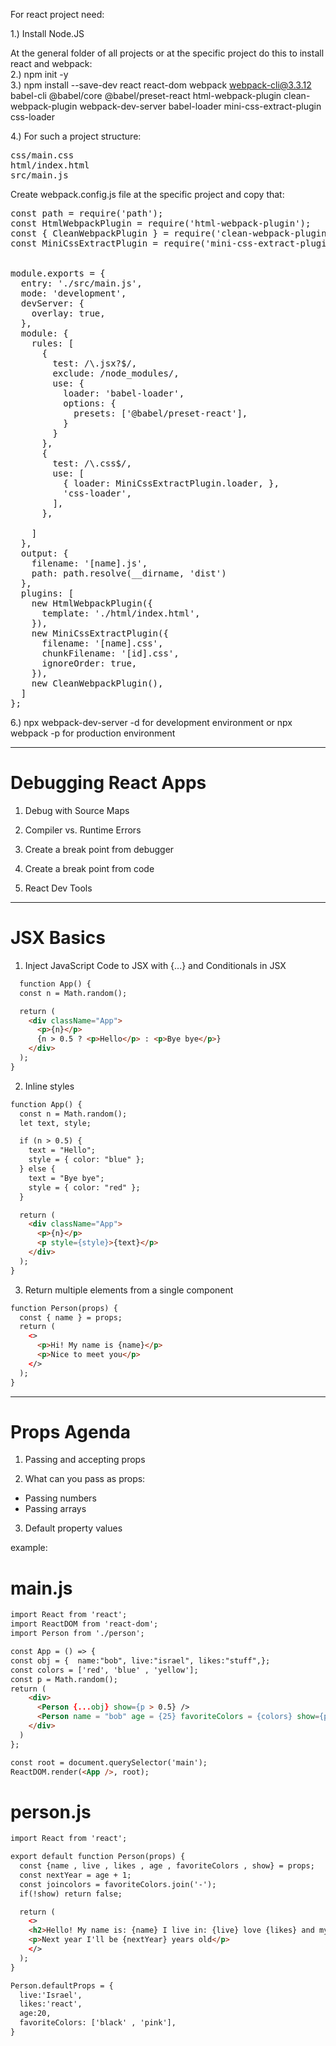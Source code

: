 For react project need:

1.) Install Node.JS

At the general folder of all projects or at the specific project do this to install react and webpack:</br>
2.) npm init -y</br>
3.) npm install --save-dev react react-dom webpack webpack-cli@3.3.12 babel-cli @babel/core @babel/preset-react html-webpack-plugin clean-webpack-plugin webpack-dev-server babel-loader mini-css-extract-plugin css-loader

4.) For such a project structure:</br>
<pre>
css/main.css
html/index.html
src/main.js
</pre>
Create webpack.config.js file at the specific project and copy that:
<pre>
const path = require('path');
const HtmlWebpackPlugin = require('html-webpack-plugin');
const { CleanWebpackPlugin } = require('clean-webpack-plugin');
const MiniCssExtractPlugin = require('mini-css-extract-plugin');


module.exports = {
  entry: './src/main.js',
  mode: 'development',
  devServer: {
    overlay: true,
  },
  module: {
    rules: [      
      {
        test: /\.jsx?$/,
        exclude: /node_modules/,
        use: {
          loader: 'babel-loader',
          options: {
            presets: ['@babel/preset-react'],
          }
        }
      },
      {
        test: /\.css$/,
        use: [
          { loader: MiniCssExtractPlugin.loader, },
          'css-loader',
        ],
      },
      
    ]
  },
  output: {
    filename: '[name].js',
    path: path.resolve(__dirname, 'dist')
  },
  plugins: [
    new HtmlWebpackPlugin({
      template: './html/index.html',
    }),
    new MiniCssExtractPlugin({
      filename: '[name].css',
      chunkFilename: '[id].css',
      ignoreOrder: true,
    }),
    new CleanWebpackPlugin(),
  ]
};
</pre>

6.) npx webpack-dev-server -d for development environment or npx webpack -p for production environment

----------------------------------------------------------------------------------------------------------------
# Debugging React Apps

1. Debug with Source Maps

2. Compiler vs. Runtime Errors

3. Create a break point from debugger

4. Create a break point from code

5. React Dev Tools


-------------------------------------------------------------------------------------------------------------------
# JSX Basics

1. Inject JavaScript Code to JSX with {...} and Conditionals in JSX
```html
  function App() {
  const n = Math.random();

  return (
    <div className="App">
      <p>{n}</p>
      {n > 0.5 ? <p>Hello</p> : <p>Bye bye</p>}
    </div>
  );
}
```
2. Inline styles
```html
function App() {
  const n = Math.random();
  let text, style;

  if (n > 0.5) {
    text = "Hello";
    style = { color: "blue" };
  } else {
    text = "Bye bye";
    style = { color: "red" };
  }

  return (
    <div className="App">
      <p>{n}</p>
      <p style={style}>{text}</p>
    </div>
  );
}
```
3. Return multiple elements from a single component
```html
function Person(props) {
  const { name } = props;
  return (
    <>
      <p>Hi! My name is {name}</p>
      <p>Nice to meet you</p>
    </>
  );
}
```
----------------------------------------------------------
# Props Agenda

1. Passing and accepting props

2. What can you pass as props:
  - Passing numbers
  - Passing arrays

3. Default property values

example:
# main.js
```html
import React from 'react';
import ReactDOM from 'react-dom';
import Person from './person';

const App = () => {
const obj = {  name:"bob", live:"israel", likes:"stuff",};
const colors = ['red', 'blue' , 'yellow'];
const p = Math.random();
return (
    <div>
      <Person {...obj} show={p > 0.5} />
      <Person name = "bob" age = {25} favoriteColors = {colors} show={p > 0.5}/>
    </div>
  )
};

const root = document.querySelector('main');
ReactDOM.render(<App />, root);
```

# person.js
```html
import React from 'react';

export default function Person(props) {
  const {name , live , likes , age , favoriteColors , show} = props;
  const nextYear = age + 1;
  const joincolors = favoriteColors.join('-');
  if(!show) return false;

  return (
    <>
    <h2>Hello! My name is: {name} I live in: {live} love {likes} and my favorite colorsis: {joincolors}</h2>
    <p>Next year I'll be {nextYear} years old</p>
    </>
  );
}

Person.defaultProps = {
  live:'Israel',
  likes:'react',
  age:20,
  favoriteColors: ['black' , 'pink'],
}
```
